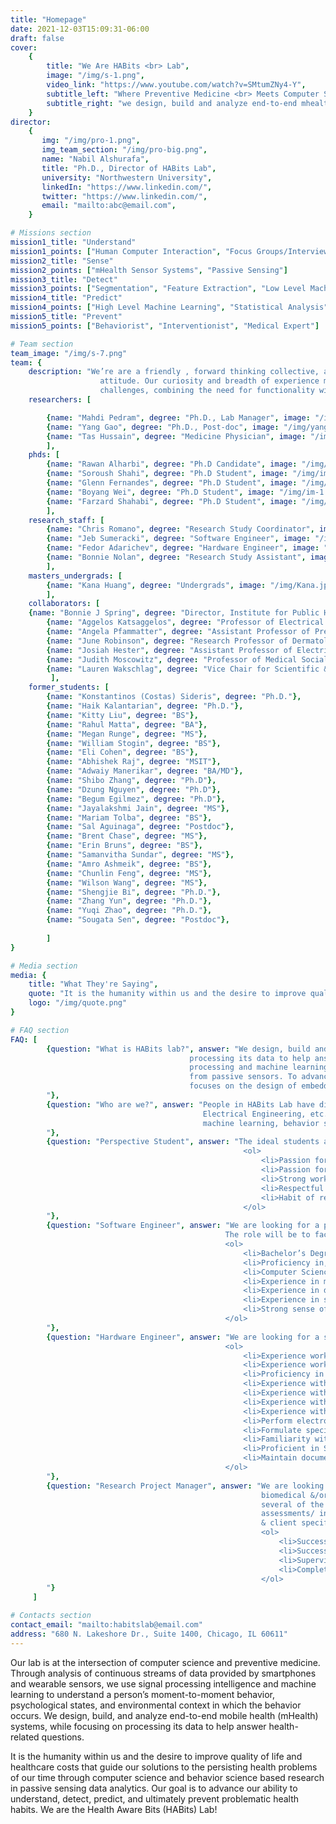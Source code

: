 ```yaml
---
title: "Homepage"
date: 2021-12-03T15:09:31-06:00
draft: false
cover:
    {
        title: "We Are HABits <br> Lab",
        image: "/img/s-1.png",
        video_link: "https://www.youtube.com/watch?v=SMtumZNy4-Y",
        subtitle_left: "Where Preventive Medicine <br> Meets Computer Science",
        subtitle_right: "we design, build and analyze end-to-end mhealth <br> systems, while focusing on processing its data to help <br> answer health-related questions.",
    }
director:
    {
       img: "/img/pro-1.png",
       img_team_section: "/img/pro-big.png",
       name: "Nabil Alshurafa",
       title: "Ph.D., Director of HABits Lab",
       university: "Northwestern University",
       linkedIn: "https://www.linkedin.com/",
       twitter: "https://www.linkedin.com/",
       email: "mailto:abc@email.com",
    }

# Missions section
mission1_title: "Understand"
mission1_points: ["Human Computer Interaction", "Focus Groups/Interviews and Surveys"]
mission2_title: "Sense"
mission2_points: ["mHealth Sensor Systems", "Passive Sensing"]
mission3_title: "Detect"
mission3_points: ["Segmentation", "Feature Extraction", "Low Level Machine Learning"]
mission4_title: "Predict"
mission4_points: ["High Level Machine Learning", "Statistical Analysis", "Behavior Models"]
mission5_title: "Prevent"
mission5_points: ["Behaviorist", "Interventionist", "Medical Expert"]

# Team section
team_image: "/img/s-7.png"
team: {
    description: "We’re are a friendly , forward thinking collective, an approachable team with a can-do
                    attitude. Our curiosity and breadth of experience means we can turn our minds to new
                    challenges, combining the need for functionality with a desire for aesthetic value.",
    researchers: [

        {name: "Mahdi Pedram", degree: "Ph.D., Lab Manager", image: "/img/mahdi.png"},
        {name: "Yang Gao", degree: "Ph.D., Post-doc", image: "/img/yang.png"},
        {name: "Tas Hussain", degree: "Medicine Physician", image: "/img/tas.png"},
        ],
    phds: [
        {name: "Rawan Alharbi", degree: "Ph.D Candidate", image: "/img/p-1.png"},
        {name: "Soroush Shahi", degree: "Ph.D Student", image: "/img/im-7.png"},
        {name: "Glenn Fernandes", degree: "Ph.D Student", image: "/img/im-6.png"},
        {name: "Boyang Wei", degree: "Ph.D Student", image: "/img/im-1.png"},
        {name: "Farzard Shahabi", degree: "Ph.D Student", image: "/img/im-2.png"},
        ],
    research_staff: [
        {name: "Chris Romano", degree: "Research Study Coordinator", image: "/img/im-4.png"},
        {name: "Jeb Sumeracki", degree: "Software Engineer", image: "/img/jeb.png"},
        {name: "Fedor Adarichev", degree: "Hardware Engineer", image: "/img/fedor.png"},
        {name: "Bonnie Nolan", degree: "Research Study Assistant", image: "/img/bonnie.png"},        
        ],
    masters_undergrads: [
        {name: "Kana Huang", degree: "Undergrads", image: "/img/Kana.jpg"},
        ],
    collaborators: [
	{name: "Bonnie J Spring", degree: "Director, Institute for Public Health and Medicine (IPHAM) - Center for Behavior and Health. Professor in Preventive Medicine-Behavioral Medicine, Psychiatry and Behavioral Sciences and Weinberg College of Art"},
        {name: "Aggelos Katsaggelos", degree: "Professor of Electrical and Computer Engineering, Northwestern University, Joseph Cummings Professor, McCormick School of Engineering"},
        {name: "Angela Pfammatter", degree: "Assistant Professor of Preventive Medicine (Behavioral Medicine), Clinical Health Psychologist"},
        {name: "June Robinson", degree: "Research Professor of Dermatology"},  
        {name: "Josiah Hester", degree: "Assistant Professor of Electrical and Computer Engineering, Assistant Professor of Computer Science, Northwestern University, Director of Ka MoaMoa Lab"},
        {name: "Judith Moscowitz", degree: "Professor of Medical Social Sciences, Northwestern University, Social Psychologist"},   
        {name: "Lauren Wakschlag", degree: "Vice Chair for Scientific & Faculty Development, Department of Medical Social Sciences Director, Institute for Innovations in Developmental Sciences Professor of Medical Social Sciences,"},                    
         ],
    former_students: [
		{name: "Konstantinos (Costas) Sideris", degree: "Ph.D."},
		{name: "Haik Kalantarian", degree: "Ph.D."},
	    {name: "Kitty Liu", degree: "BS"},
		{name: "Rahul Matta", degree: "BA"},
		{name: "Megan Runge", degree: "MS"},
		{name: "William Stogin", degree: "BS"},	
		{name: "Eli Cohen", degree: "BS"},
		{name: "Abhishek Raj", degree: "MSIT"},
		{name: "Adwaiy Manerikar", degree: "BA/MD"},
        {name: "Shibo Zhang", degree: "Ph.D"},
		{name: "Dzung Nguyen", degree: "Ph.D"},
		{name: "Begum Egilmez", degree: "Ph.D"},
		{name: "Jayalakshmi Jain", degree: "MS"},
		{name: "Mariam Tolba", degree: "BS"},
		{name: "Sal Aguinaga", degree: "Postdoc"},
		{name: "Brent Chase", degree: "MS"},
		{name: "Erin Bruns", degree: "BS"},
		{name: "Samanvitha Sundar", degree: "MS"},
		{name: "Amro Ashmeik", degree: "BS"},
		{name: "Chunlin Feng", degree: "MS"},
		{name: "Wilson Wang", degree: "MS"},
		{name: "Shengjie Bi", degree: "Ph.D."},
		{name: "Zhang Yun", degree: "Ph.D."},
		{name: "Yuqi Zhao", degree: "Ph.D."},
        {name: "Sougata Sen", degree: "Postdoc"},
		
        ]
}

# Media section
media: {
    title: "What They're Saying",
    quote: "It is the humanity within us and the desire to improve quality of life and healthcare costs that guide our solutions to the persisting health problems of our time through computer science and behavior science based research in passive sensing data analytics; helping us advance our ability to understand, detect, predict, and ultimately prevent problematic health habits. We are the Health Aware Bits (HABits) Lab.",
    logo: "/img/quote.png"
}

# FAQ section
FAQ: [
        {question: "What is HABits lab?", answer: "We design, build and analyze end-to-end mHealth systems, while focusing on
                                        processing its data to help answer health-related questions. We focus on signal
                                        processing and machine learning techniques to process time-series data generated
                                        from passive sensors. To advance existing sensing techniques, a part of our lab
                                        focuses on the design of embedded systems.
        "},
        {question: "Who are we?", answer: "People in HABits Lab have diverse backgrounds including Computer Science, Statistics, 
                                           Electrical Engineering, etc. We conduct interdisciplinary researches in HCI, design, AI, 
                                           machine learning, behavior science and computational medicine.
        "},
        {question: "Perspective Student", answer: "The ideal students are those who thrive at the intersections of disciplines, self-motivated, passionate about researches. Qualifications:
                                                    <ol>
                                                        <li>Passion for solving health problems and working with passive sensors. You’re always thinking about how to use passive sensing to mitigate existing health and behavioral problems.</li>
                                                        <li>Passion for programming. This drive keeps your gears turning late at night, and you find yourself wanting to stop talking with friends to come back and work in the lab. You keep tackling that bug or memory leak in your code to make sure you finish your project on time.</li>
                                                        <li>Strong work-ethic that gets things done. You take responsibility for your project/research.</li>
                                                        <li>Respectful of others for our time together. You always come to check-in meetings prepared with questions, and having documented everything you’ve worked on.</li>
                                                        <li>Habit of reading and writing continually. As a researcher you love reading new papers, and recording and sharing your own findings. You’re always staying up to speed on the latest in passive sensing research.</li>
                                                    </ol>
        "},
        {question: "Software Engineer", answer: "We are looking for a passionate Software Engineer to design, develop and install software solutions. 
                                                The role will be to facilitate software design and deployment for a research lab bridging the fields of computer science and healthcare. Qualifications:
                                                <ol>
                                                    <li>Bachelor’s Degree in Computer Science or related field.</li>
                                                    <li>Proficiency in, at least, one modern programming language such as Java, C++, or C# including object-oriented design.</li>
                                                    <li>Computer Science fundamentals in object-oriented design, data structures and algorithm design.</li>
                                                    <li>Experience in managing large datasets on server, cloud and hard drive .</li>
                                                    <li>Experience in designing, developing and deploying cloud technology solution.</li>
                                                    <li>Experience in software development and full product life-cycles.</li>
                                                    <li>Strong sense of ownership, urgency, and drive.</li>
                                                </ol>
        "},
        {question: "Hardware Engineer", answer: "We are looking for a skilled Hardware Engineer to facilitate lab device hardware design and implementation for a research lab bridging the fields of computer science and healthcare. Qualifications:
                                                <ol>
                                                    <li>Experience working with and debugging common communication & debug protocols (JTAG, SWD, SPI, UART, I2C, etc.).</li>
                                                    <li>Experience working with BLE interface is a must.</li>
                                                    <li>Proficiency in software programing language: C/C++, Python.</li>
                                                    <li>Experience with usage of laboratory equipment such as oscilloscopes, power supplies, logic analyser.</li>
                                                    <li>Experience with schematic capture, PCB layout, and analysis techniques for multi-layer board designs.</li>
                                                    <li>Experience with usage of laboratory equipment such as oscilloscopes, power supplies, logic analyser.</li>
                                                    <li>Experience with PCB/A design embedded systems.</li>
                                                    <li>Perform electronic circuit design, debugging, and validation for low power, battery-based, 8/16/32-bit embedded microprocessor systems with long lifespan and high-reliability requirements.</li>
                                                    <li>Formulate specifications for parts, processes, and tests as needed for product design, validation, and manufacture.</li>
                                                    <li>Familiarity with schematic capture, PCBA layout software, and circuit simulation tools.</li>
                                                    <li>Proficient in SMT Soldering.</li>
                                                    <li>Maintain documentation of designs, creation of prototypes, testing protocols.</li>
                                                </ol>
        "},
        {question: "Research Project Manager", answer: "We are looking for a research project manager that help manage all activities associated with 
                                                        biomedical &/or social-behavioral research studies considered very complex by the inclusion of 
                                                        several of the following: multiple investigators, teams, sites, sub-contracts, participants, longitudinal 
                                                        assessments/ interventions; &/or multi-million dollar budgets. Ensures completion of contract requirements 
                                                        & client specifications. Qualifications:
                                                        <ol>
                                                            <li>Successful completion of a full 4-year course of study in an accredited college or university leading to a bachelor's or higher degree in a major such as social or health science or related; OR appropriate combination of education and experience and 5 years' research study or other relevant experience required.</li>
                                                            <li>Successful completion of a full course of study in an accredited college or university leading to a master's or higher degree in a major such as social or health science or related; OR appropriate combination of education and experience and 3 years' research study or other relevant experience.</li>
                                                            <li>Supervisory or project management experience required.</li>
                                                            <li>Complete NU's IRB CITI training before interacting with any participants & must re-certify every 3 years.</li>
                                                        </ol>
        "}
     ]

# Contacts section
contact_email: "mailto:habitslab@email.com"
address: "680 N. Lakeshore Dr., Suite 1400, Chicago, IL 60611" 
---
```


<!-- lab description -->

Our lab is at the intersection of computer science and preventive medicine. Through analysis of continuous streams of data provided by smartphones and wearable sensors, we use signal processing intelligence and machine learning to understand a person’s moment-to-moment behavior, psychological states, and environmental context in which the behavior occurs. We design, build, and analyze end-to-end mobile health (mHealth) systems, while focusing on processing its data to help answer health-related questions.

It is the humanity within us and the desire to improve quality of life and healthcare costs that guide our solutions to the persisting health problems of our time through computer science and behavior science based research in passive sensing data analytics. Our goal is to advance our ability to understand, detect, predict, and ultimately prevent problematic health habits. We are the Health Aware Bits (HABits) Lab!
